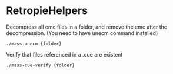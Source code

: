 # RetropieHelpers

Decompress all emc files in a folder, and remove the emc after the decompression. (You need to have unecm command installed)

`./mass-unecm {folder}`

Verify that files referenced in a .cue are existent

`./mass-cue-verify {folder}`
